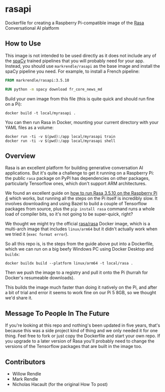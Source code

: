 # rasapi

Dockerfile for creating a Raspberry Pi-compatible image of the [Rasa](https://rasa.com) Conversational AI platform

## How to Use

This image is not intended to be used directly as it does not include any of the [spaCy](https://spacy.io/)
trained pipelines that you will probably need for your app. Instead, you should use
`markrendle/rasapi` as the base image and install the spaCy pipeline you need. For example,
to install a French pipeline:

```dockerfile
FROM markrendle/rasapi:3.5.10

RUN python -m spacy download fr_core_news_md
```

Build your own image from this file (this is quite quick and should run fine on a Pi):

```shell
docker build -t local/myrasapi .
```

You can then run Rasa in Docker, mounting your current directory with your YAML
files as a volume:

```shell
docker run -ti -v $(pwd):/app local/myrasapi train
docker run -ti -v $(pwd):/app local/myrasapi shell
```

## Overview

Rasa is an excellent platform for building generative conversation AI applications.
But it's quite a challenge to get it running on a Raspberry Pi: the public `rasa`
package on PyPI has dependencies on other packages, particularly Tensorflow ones,
which don't support ARM architectures.

We found an excellent guide on
[how to run Rasa 3.5.10 on the Raspberry Pi 4](https://forum.rasa.com/t/how-to-run-rasa-3-5-10-on-the-raspberry-pi-4/58502)
which works, but running all the steps on the Pi itself is incredibly slow. It involves downloading
and using Bazel to build a couple of Tensorflow packages from source, plus the
`pip install rasa` command runs a whole load of compiler bits, so it's not going to be super-quick, right?

We thought we might try the official [rasa/rasa](https://hub.docker.com/r/rasa/rasa) Docker image,
which is a multi-arch image that includes `linux/arm64` but it didn't actually work when we tried it
(`exec format error`).

So all this repo is, is the steps from the guide above put into a Dockerfile, which we can run
on a big beefy Windows PC using Docker Desktop and `buildx`:

```shell
docker buildx build --platform linux/arm64 -t local/rasa .
```

Then we push the image to a registry and pull it onto the Pi (hurrah for Docker's resumeable downloads).

This builds the image much faster than doing it natively on the Pi, and after a bit of
trial and error it seems to work fine on our Pi 5 8GB, so we thought we'd share it.

## Message To People In The Future

If you're looking at this repo and nothing's been updated in five years, that's because
this was a side project kind of thing and we only needed it for one thing. Feel free to fork
or just copy the Dockerfile and start your own repo. If you upgrade to a later version of
Rasa you'll probably need to change the versions of the Tensorflow packages that are built
in the image too.

## Contributors

- Willow Rendle
- Mark Rendle
- Nicholas Hacault (for the original How To post)
